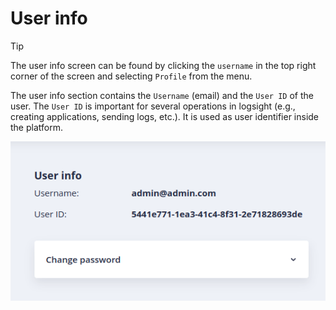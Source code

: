 # User info

> [!TIP]
> The user info screen can be found by clicking the `username` in the top right corner of the screen and selecting `Profile` from the menu.

The user info section contains the `Username` (email) and the `User ID` of the user. The `User ID` is important for several operations in logsight (e.g., creating applications, sending logs, etc.). It is used as user identifier inside the platform.

![View accounts](./user_info.png)

